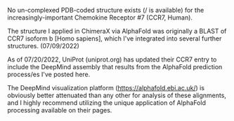 No un-complexed PDB-coded structure exists (/ is available) for the increasingly-important Chemokine Receptor #7 (CCR7, Human).

The structure I applied in ChimeraX via AlphaFold was originally a BLAST of CCR7 isoform b [Homo sapiens], which I've integrated into several further structures. (07/09/2022)

As of 07/20/2022, UniProt (uniprot.org) has updated their CCR7 entry to include the DeepMind assembly that results from the AlphaFold prediction process/es I've posted here.

The DeepMind visualization platform (https://alphafold.ebi.ac.uk/) is obviously better attenuated than any other for analysis of these alignments, and I highly recommend utilizing the unique application of AlphaFold processing available on their pages.
